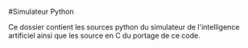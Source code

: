 #Simulateur Python

Ce dossier contient les sources python du simulateur de l'intelligence artificiel ainsi que les source en C du portage de ce code.
